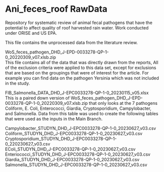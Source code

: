 # Ani_feces_roof RawData
Repository for systematic review of animal fecal pathogens that have the potential to affect quality of roof harvested rain water.  Work conducted under ORISE and US EPA.

This file contains the unprocessed data from the literature review.

WoS_feces_pathogen_DHD_J-EPD-0033278-QP-1-0_20220309_v07.xlsb.zip  
This file contains all of the data that was directly drawn from the reports, All of the exclusion criteria were applied to this data set, except for exclusions that are based on the groupings that were of interest for the article.  For example you can find data on the pathogen Yersinia which was not included in the study.  

FIB_Salmonella_DATA_DHD_J-EPC0033278-QP-1-0_20230115_v05.xlsx  
This is a paired down version of WoS_feces_pathogen_DHD_J-EPD-0033278-QP-1-0_20220309_v07.xlsb.zip that only looks at the 7 pathogens Coliform, E. Coli, Enterococci, Giardia, Cryptosporidium, Campylobacter, and Salmonella.  Data from this table was used to create the following tables that were used as the inputs in the Main Branch.  

Campylobacter_STUDYN_DHD_J-EPC0033278-QP-1-0_20230627_v03.csv  
Coliform_STUDYN_DHD_J-EPC0033278-QP-1-0_20230627_v03.csv  
Cryptosporidium_STUDYN_DHD_J-EPC0033278-QP-1-0_220230627_v03.csv  
EColi_STUDYN_DHD_J-EPC0033278-QP-1-0_20230627_v03.csv  
Enteriococci_STUDYN_DHD_J-EPC0033278-QP-1-0_20230627_v03.csv  
Giardia_STUDYN_DHD_J-EPC0033278-QP-1-0_20230627_v03.csv  
Salmonella_STUDYN_DHD_J-EPC0033278-QP-1-0_20230627_v03.csv  
